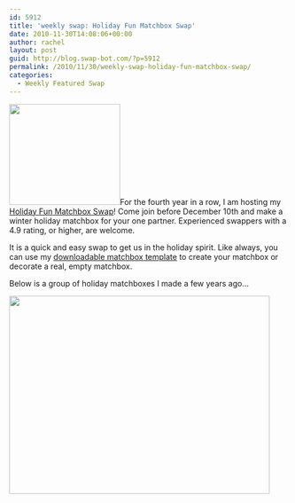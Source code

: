 ```yaml
---
id: 5912
title: 'weekly swap: Holiday Fun Matchbox Swap'
date: 2010-11-30T14:08:06+00:00
author: rachel
layout: post
guid: http://blog.swap-bot.com/?p=5912
permalink: /2010/11/30/weekly-swap-holiday-fun-matchbox-swap/
categories:
  - Weekly Featured Swap
---
```

[<img src="http://blog.swap-bot.com/wp-content/uploads/2010/11/xmasmatchbox_round4.gif" alt="" title="xmasmatchbox_round4" width="200" height="182" class="alignleft size-full wp-image-5913" />](http://www.swap-bot.com/swap/show/78450)For the fourth year in a row, I am hosting my [Holiday Fun Matchbox Swap](http://www.swap-bot.com/swap/show/78450)! Come join before December 10th and make a winter holiday matchbox for your one partner. Experienced swappers with a 4.9 rating, or higher, are welcome. 

It is a quick and easy swap to get us in the holiday spirit. Like always, you can use my [downloadable matchbox template](http://blog.swap-bot.com/rachels-matchbox-template/) to create your matchbox or decorate a real, empty matchbox. 

Below is a group of holiday matchboxes I made a few years ago&#8230;

<img src="http://blog.swap-bot.com/wp-content/uploads/2010/11/holidaymatchboxes.jpg" alt="" title="holidaymatchboxes" width="470" height="357" class="aligncenter size-full wp-image-5916" />